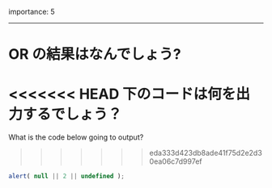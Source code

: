 importance: 5

---

# OR の結果はなんでしょう?

<<<<<<< HEAD
下のコードは何を出力するでしょう？
=======
What is the code below going to output?
>>>>>>> eda333d423db8ade41f75d2e2d30ea06c7d997ef

```js
alert( null || 2 || undefined );
```
